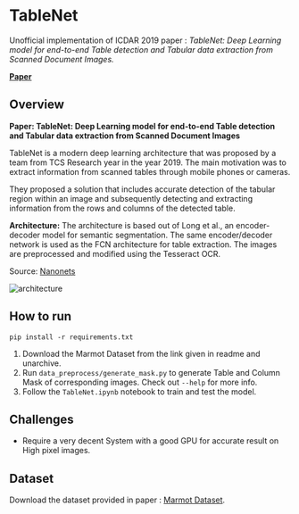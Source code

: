 # TableNet

Unofficial implementation of ICDAR 2019 paper : _TableNet: Deep Learning model for end-to-end Table detection and Tabular data extraction from Scanned Document Images._

[__Paper__](https://arxiv.org/abs/2001.01469)

## Overview
**Paper: TableNet: Deep Learning model for end-to-end Table detection and Tabular data extraction from Scanned Document Images**

TableNet is a modern deep learning architecture that was proposed by a team from TCS Research year in the year 2019. The main motivation was to extract information from scanned tables through mobile phones or cameras.

They proposed a solution that includes accurate detection of the tabular region within an image and subsequently detecting and extracting information from the rows and columns of the detected table.

**Architecture:** The architecture is based out of Long et al., an encoder-decoder model for semantic segmentation. The same encoder/decoder network is used as the FCN architecture for table extraction. The images are preprocessed and modified using the Tesseract OCR.

Source: [Nanonets](https://nanonets.com/blog/table-extraction-deep-learning/#tablenet?&utm_source=nanonets.com/blog/&utm_medium=blog&utm_content=Table%20Detection,%20Information%20Extraction%20and%20Structuring%20using%20Deep%20Learning)


![architecture](https://github.com/jainammm/TableNet/raw/master/architecture.png)

## How to run
```
pip install -r requirements.txt
```

1. Download the Marmot Dataset from the link given in readme and unarchive.
1. Run `data_preprocess/generate_mask.py` to generate Table and Column Mask of corresponding images. Check out `--help` for more info.
1. Follow the `TableNet.ipynb` notebook to train and test the model.

## Challenges
* Require a very decent System with a good GPU for accurate result on High pixel images.

## Dataset

Download the dataset provided in paper : [Marmot Dataset](https://drive.google.com/drive/folders/1QZiv5RKe3xlOBdTzuTVuYRxixemVIODp).
